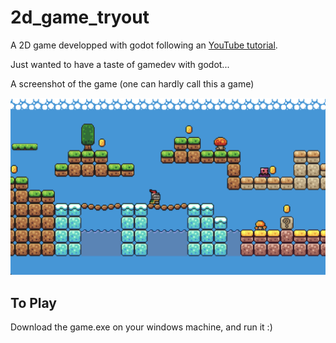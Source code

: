 # 2d_game_tryout
A 2D game developped with godot following an [YouTube tutorial](https://www.youtube.com/watch?v=LOhfqjmasi0).

Just wanted to have a taste of gamedev with godot...

A screenshot of the game (one can hardly call this a game)

![screenshot of the game](screenshot.png)

## To Play
Download the game.exe on your windows machine, and run it :)
